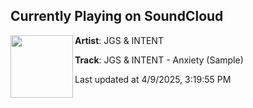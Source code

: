 ## Currently Playing on SoundCloud

[<img align="left" width="100" src="https://i1.sndcdn.com/artworks-Hypy2KnnhzrZlSu6-RoycOQ-t500x500.png">](https://soundcloud.com/micky-deighton/jgs-intent-anxiety-sample)

**Artist**: JGS & INTENT 

**Track**: JGS & INTENT - Anxiety (Sample)

Last updated at 4/9/2025, 3:19:55 PM

